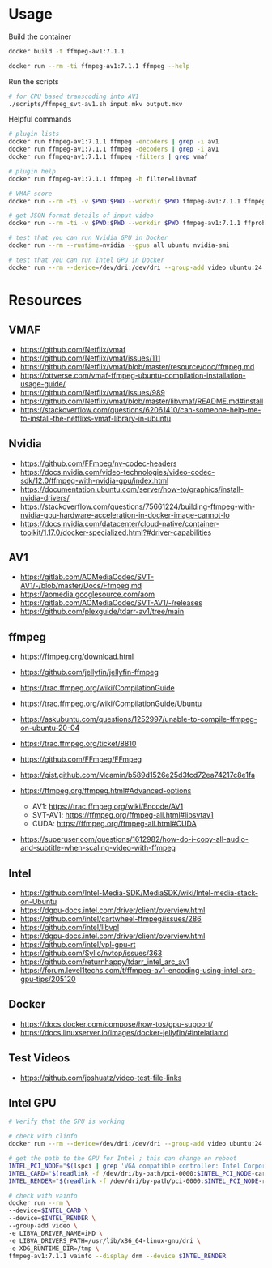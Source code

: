 # Usage

Build the container

```bash
docker build -t ffmpeg-av1:7.1.1 .

docker run --rm -ti ffmpeg-av1:7.1.1 ffmpeg --help
```

Run the scripts

```bash
# for CPU based transcoding into AV1
./scripts/ffmpeg_svt-av1.sh input.mkv output.mkv
```

Helpful commands

```bash
# plugin lists
docker run ffmpeg-av1:7.1.1 ffmpeg -encoders | grep -i av1
docker run ffmpeg-av1:7.1.1 ffmpeg -decoders | grep -i av1
docker run ffmpeg-av1:7.1.1 ffmpeg -filters | grep vmaf

# plugin help
docker run ffmpeg-av1:7.1.1 ffmpeg -h filter=libvmaf

# VMAF score
docker run --rm -ti -v $PWD:$PWD --workdir $PWD ffmpeg-av1:7.1.1 ffmpeg -i input.mkv -i input.mkv -lavfi libvmaf -f null -

# get JSON format details of input video
docker run --rm -ti -v $PWD:$PWD --workdir $PWD ffmpeg-av1:7.1.1 ffprobe -i input.mkv -show_streams -show_format -print_format json -hide_banner -v quiet

# test that you can run Nvidia GPU in Docker
docker run --rm --runtime=nvidia --gpus all ubuntu nvidia-smi

# test that you can run Intel GPU in Docker
docker run --rm --device=/dev/dri:/dev/dri --group-add video ubuntu:24.04 bash -c 'apt update && apt install -y clinfo intel-opencl-icd && clinfo'
```

# Resources

## VMAF

- https://github.com/Netflix/vmaf
- https://github.com/Netflix/vmaf/issues/111
- https://github.com/Netflix/vmaf/blob/master/resource/doc/ffmpeg.md
- https://ottverse.com/vmaf-ffmpeg-ubuntu-compilation-installation-usage-guide/
- https://github.com/Netflix/vmaf/issues/989
- https://github.com/Netflix/vmaf/blob/master/libvmaf/README.md#install
- https://stackoverflow.com/questions/62061410/can-someone-help-me-to-install-the-netflixs-vmaf-library-in-ubuntu

## Nvidia

- https://github.com/FFmpeg/nv-codec-headers
- https://docs.nvidia.com/video-technologies/video-codec-sdk/12.0/ffmpeg-with-nvidia-gpu/index.html
- https://documentation.ubuntu.com/server/how-to/graphics/install-nvidia-drivers/
- https://stackoverflow.com/questions/75661224/building-ffmpeg-with-nvidia-gpu-hardware-acceleration-in-docker-image-cannot-lo
- https://docs.nvidia.com/datacenter/cloud-native/container-toolkit/1.17.0/docker-specialized.html?#driver-capabilities

## AV1

- https://gitlab.com/AOMediaCodec/SVT-AV1/-/blob/master/Docs/Ffmpeg.md
- https://aomedia.googlesource.com/aom
- https://gitlab.com/AOMediaCodec/SVT-AV1/-/releases
- https://github.com/plexguide/tdarr-av1/tree/main

## ffmpeg

- https://ffmpeg.org/download.html
- https://github.com/jellyfin/jellyfin-ffmpeg
- https://trac.ffmpeg.org/wiki/CompilationGuide
- https://trac.ffmpeg.org/wiki/CompilationGuide/Ubuntu
- https://askubuntu.com/questions/1252997/unable-to-compile-ffmpeg-on-ubuntu-20-04
- https://trac.ffmpeg.org/ticket/8810
- https://github.com/FFmpeg/FFmpeg
- https://gist.github.com/Mcamin/b589d1526e25d3fcd72ea74217c8e1fa
- https://ffmpeg.org/ffmpeg.html#Advanced-options
  - AV1: https://trac.ffmpeg.org/wiki/Encode/AV1
  - SVT-AV1: https://ffmpeg.org/ffmpeg-all.html#libsvtav1
  - CUDA: https://ffmpeg.org/ffmpeg-all.html#CUDA

- https://superuser.com/questions/1612982/how-do-i-copy-all-audio-and-subtitle-when-scaling-video-with-ffmpeg


## Intel

- https://github.com/Intel-Media-SDK/MediaSDK/wiki/Intel-media-stack-on-Ubuntu
- https://dgpu-docs.intel.com/driver/client/overview.html
- https://github.com/intel/cartwheel-ffmpeg/issues/286
- https://github.com/intel/libvpl
- https://dgpu-docs.intel.com/driver/client/overview.html
- https://github.com/intel/vpl-gpu-rt
- https://github.com/Syllo/nvtop/issues/363
- https://github.com/returnhappy/tdarr_intel_arc_av1
- https://forum.level1techs.com/t/ffmpeg-av1-encoding-using-intel-arc-gpu-tips/205120

## Docker

- https://docs.docker.com/compose/how-tos/gpu-support/
- https://docs.linuxserver.io/images/docker-jellyfin/#intelatiamd

## Test Videos

- https://github.com/joshuatz/video-test-file-links

## Intel GPU

```bash
# Verify that the GPU is working

# check with clinfo
docker run --rm --device=/dev/dri:/dev/dri --group-add video ubuntu:24.04 bash -c 'apt update && apt install -y clinfo intel-opencl-icd && clinfo'

# get the path to the GPU for Intel ; this can change on reboot
INTEL_PCI_NODE="$(lspci | grep 'VGA compatible controller: Intel Corporation' | cut -d ' ' -f1)"
INTEL_CARD="$(readlink -f /dev/dri/by-path/pci-0000:$INTEL_PCI_NODE-card)"
INTEL_RENDER="$(readlink -f /dev/dri/by-path/pci-0000:$INTEL_PCI_NODE-render)"

# check with vainfo
docker run --rm \
--device=$INTEL_CARD \
--device=$INTEL_RENDER \
--group-add video \
-e LIBVA_DRIVER_NAME=iHD \
-e LIBVA_DRIVERS_PATH=/usr/lib/x86_64-linux-gnu/dri \
-e XDG_RUNTIME_DIR=/tmp \
ffmpeg-av1:7.1.1 vainfo --display drm --device $INTEL_RENDER

```




